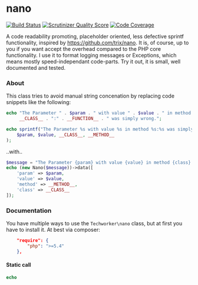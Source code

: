nano
=====

[![Build Status](https://travis-ci.org/Techworker/nano.png)](https://travis-ci.org/Techworker/nano)
[![Scrutinizer Quality Score](https://scrutinizer-ci.com/g/Techworker/nano/badges/quality-score.png?s=b61d7b3ff68cad9ede06c7574177b672458f80a9)](https://scrutinizer-ci.com/g/Techworker/nano/)
[![Code Coverage](https://scrutinizer-ci.com/g/Techworker/nano/badges/coverage.png?s=8f0b002ed08a392d9c7a8ea871edd367825be26a)](https://scrutinizer-ci.com/g/Techworker/nano/)

A code readability promoting, placeholder oriented, less defective sprintf functionality, inspired by https://github.com/trix/nano.
It is, of course, up to you if you want accept the overhead compared to the PHP core functionality. I use it to format logging messages or Exceptions, which means mostly speed-independant code-parts. Try it out, it is small, well documented and tested.

### About

This class tries to avoid manual string concenation by replacing code snippets like the following:

```php
echo "The Parameter " . $param . " with value " . $value . " in method " . 
     __CLASS__ . ":" . __FUNCTION__ . " was simply wrong.";
```

```php
echo sprintf("The Parameter %s with value %s in method %s:%s was simply wrong.", 
    $param, $value, __CLASS__, __METHOD__
);
```

..with..

```php
$message = "The Parameter {param} with value {value} in method {class}:{method} was simply wrong";
echo (new Nano($message))->data([
    'param' => $param,
    'value' => $value,
    'method' => __METHOD__,
    'class' => __CLASS__
]);
```

### Documentation

You have multiple ways to use the `Techworker\nano` class, but at first you have to install it. At best via composer:

```json
    "require": {
        "php": ">=5.4"
    },
```



#### Static call

```php
echo 
